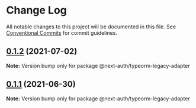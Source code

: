 # Change Log

All notable changes to this project will be documented in this file.
See [Conventional Commits](https://conventionalcommits.org) for commit guidelines.

## [0.1.2](https://github.com/nextauthjs/adapters/compare/@next-auth/typeorm-legacy-adapter@0.1.1...@next-auth/typeorm-legacy-adapter@0.1.2) (2021-07-02)

**Note:** Version bump only for package @next-auth/typeorm-legacy-adapter

## [0.1.1](https://github.com/nextauthjs/adapters/compare/@next-auth/typeorm-legacy-adapter@0.1.0...@next-auth/typeorm-legacy-adapter@0.1.1) (2021-06-30)

**Note:** Version bump only for package @next-auth/typeorm-legacy-adapter
